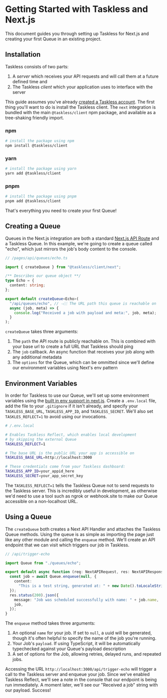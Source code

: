 # Getting Started with Taskless and Next.js

This document guides you through setting up Taskless for Next.js and creating your first Queue in an existing project.

## Installation

Taskless consists of two parts:

1. A _server_ which receives your API requests and will call them at a future defined time and
2. The Taskless _client_ which your application uses to interface with the server

This guide assumes you've already [created a Taskless account](https://taskless.io/signup). The first thing you'll want to do is install the Taskless client. The `next` integration is bundled with the main `@taskless/client` npm package, and available as a tree-shaking friendly import.

<!-- tabs -->

### npm

```sh
# install the package using npm
npm install @taskless/client
```

### yarn

```sh
# install the package using yarn
yarn add @taskless/client
```

### pnpm

```sh
# install the package using pnpm
pnpm add @taskless/client
```

<!-- /tabs -->

That's everything you need to create your first Queue!

## Creating a Queue

Queues in the Next.js integration are both a standard [Next.js API Route](https://nextjs.org/docs/api-routes/introduction) and a Taskless Queue. In this example, we're going to create a queue called "echo", which just mirrors the job's body content to the console.

```ts
// /pages/api/queues/echo.ts

import { createQueue } from "@taskless/client/next";

/** Describes our queue object **/
type Echo = {
  content: string;
};

export default createQueue<Echo>(
  "/api/queues/echo", // 👈🏼 The URL path this queue is reachable on
  async (job, meta) => {
    console.log("Received a job with payload and meta:", job, meta);
  }
);
```

`createQueue` takes three arguments:

1. The `path` the API route is publicly reachable on. This is combined with your base url to create a full URL that Taskless should ping
2. The `job` callback. An async function that receives your job along with any additional metadata
3. The `options` for the Queue, which can be ommitted since we'll define our environment variables using Next's env pattern

## Environment Variables

In order for Taskless to use our Queue, we'll set up some environment variables using the [built in env support in next.js](https://nextjs.org/docs/basic-features/environment-variables). Create a `.env.local` file, add the file to your `.gitignore` if it isn't already, and specify your `TASKLESS_BASE_URL`, `TASKLESS_APP_ID`, and `TASKLESS_SECRET`. We'll also set `TASKLES_REFLECT=1` to avoid using our invocations.

```bash
# /.env.local

# Enables Taskless Reflect, which enables local development
# by skipping the external Queue
TASKLESS_REFLECT=1

# The base URL is the public URL your app is accessible on
TASKLESS_BASE_URL=http://localhost:3000

# These credentials come from your Taskless dashboard:
TASKLESS_APP_ID=your_appid_here
TASKLESS_SECRET=your_app_secret_key
```

<div class="info">
  <p>The <code>TASKLESS_REFLECT=1</code> tells the Taskless Queue not to send requests to the Taskless server. This is incredibly useful in development, as otherwise we'd need to use a tool such as ngrok or webhook.site to make our Queue accessible on a non-localhost URL.</p>
</div>

## Using a Queue

The `createQueue` both creates a Next API Handler and attaches the Taskless Queue methods. Using the queue is as simple as importing the page just like any other module and calling the `enqueue` method. We'll create an API endpoint that we can visit which triggers our job in Taskless.

```ts
// /api/trigger-echo

import Queue from "./queues/echo";

export default async function (req: NextAPIRequest, res: NextAPIResponse) {
  const job = await Queue.enqueue(null, {
    content:
      "This is a test string, generated at: " + new Date().toLocaleString(),
  });
  res.status(200).json({
    message: "Job was scheduled successfully with name: " + job.name,
    job,
  });
}
```

The `enqueue` method takes three arguments:

1. An optional `name` for your job. If set to `null`, a uuid will be generated, though it's often helpful to specify the name of the job you're running.
2. Your Job's `payload`. If using TypeScript, it will be automatically typechecked against your Queue's payload description
3. A set of options for the Job, allowing retries, delayed runs, and repeated jobs.

Accessing the URL `http://localhost:3000/api/trigger-echo` will trigger a call to the Taskless server and enqueue your job. Since we've enabled Taskless Reflect, we'll see a note in the console that our endpoint is being run immediately. A moment later, we'll see our "Received a job" string with our payload. Success!
